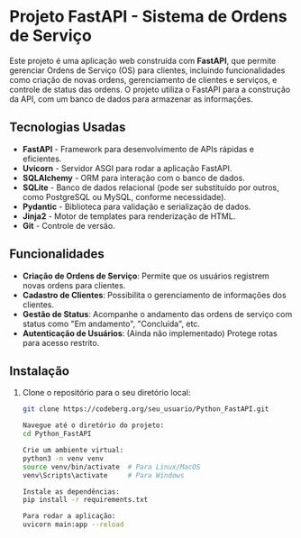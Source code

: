 # Projeto FastAPI - Sistema de Ordens de Serviço

Este projeto é uma aplicação web construída com **FastAPI**, que permite gerenciar Ordens de Serviço (OS) para clientes, incluindo funcionalidades como criação de novas ordens, gerenciamento de clientes e serviços, e controle de status das ordens. O projeto utiliza o FastAPI para a construção da API, com um banco de dados para armazenar as informações.

## Tecnologias Usadas

- **FastAPI** - Framework para desenvolvimento de APIs rápidas e eficientes.
- **Uvicorn** - Servidor ASGI para rodar a aplicação FastAPI.
- **SQLAlchemy** - ORM para interação com o banco de dados.
- **SQLite** - Banco de dados relacional (pode ser substituído por outros, como PostgreSQL ou MySQL, conforme necessidade).
- **Pydantic** - Biblioteca para validação e serialização de dados.
- **Jinja2** - Motor de templates para renderização de HTML.
- **Git** - Controle de versão.

## Funcionalidades

- **Criação de Ordens de Serviço**: Permite que os usuários registrem novas ordens para clientes.
- **Cadastro de Clientes**: Possibilita o gerenciamento de informações dos clientes.
- **Gestão de Status**: Acompanhe o andamento das ordens de serviço com status como "Em andamento", "Concluída", etc.
- **Autenticação de Usuários**: (Ainda não implementado) Protege rotas para acesso restrito.


## Instalação

1. Clone o repositório para o seu diretório local:
   ```bash
   git clone https://codeberg.org/seu_usuario/Python_FastAPI.git

   Navegue até o diretório do projeto:
   cd Python_FastAPI
   
   Crie um ambiente virtual:
   python3 -m venv venv
   source venv/bin/activate  # Para Linux/MacOS
   venv\Scripts\activate     # Para Windows

   Instale as dependências:
   pip install -r requirements.txt

   Para rodar a aplicação:
   uvicorn main:app --reload


